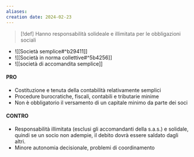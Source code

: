 ```yaml
---
aliases: 
creation date: 2024-02-23
---
```


>[!def]
>Hanno responsabilità solideale e illimitata per le obbligazioni sociali


- ![[Società semplice#^b29411]]
- ![[Società in norma collettive#^5b4256]]
- ![[società di accomandita semplice]]

#### PRO
- Costituzione e tenuta della contabilità relativamente semplici
- Procedure burocratiche, fiscali, contabili e tributarie minime
- Non è obbligatorio il versamento di un capitale minimo da parte dei soci

#### CONTRO
- Responsabilità illimitata (esclusi gli accomandanti della s.a.s.) e solidale, quindi se un socio non adempie, il debito dovrà essere saldato dagli altri.
- Minore autonomia decisionale, problemi di coordinamento